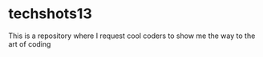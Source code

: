 # techshots13
This is a repository where I request cool coders to show me the way to the art of coding
